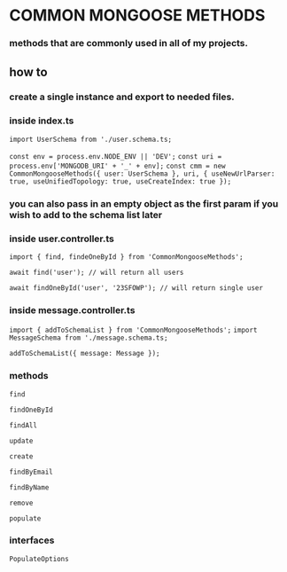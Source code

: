 # COMMON MONGOOSE METHODS

### methods that are commonly used in all of my projects. 

## how to

### create a single instance and export to needed files.

### inside index.ts

`import UserSchema from './user.schema.ts;`

`const env = process.env.NODE_ENV || 'DEV';`
`const uri = process.env['MONGODB_URI' + '_' + env];`
`const cmm = new CommonMongooseMethods({ user: UserSchema }, uri, { useNewUrlParser: true, useUnifiedTopology: true, useCreateIndex: true });`

### you can also pass in an empty object as the first param if you wish to add to the schema list later

### inside user.controller.ts

`import { find, findeOneById } from 'CommonMongooseMethods';`

`await find('user'); // will return all users`

`await findOneById('user', '23SFOWP'); // will return single user`

### inside message.controller.ts

`import { addToSchemaList } from 'CommonMongooseMethods';`
`import MessageSchema from './message.schema.ts;`

`addToSchemaList({ message: Message });`

### methods
`find`

`findOneById`

`findAll`

`update`

`create`

`findByEmail`

`findByName`

`remove`

`populate`

### interfaces
`PopulateOptions`